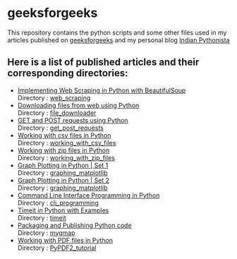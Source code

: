 # geeksforgeeks
This repository contains the python scripts and some other files used in my articles published on [geeksforgeeks](https://www.geeksforgeeks.org) and my personal blog [Indian Pythonista](https://indianpythonista.wordpress.com/)

## Here is a list of published articles and their corresponding directories:
- [Implementing Web Scraping in Python with BeautifulSoup](http://www.geeksforgeeks.org/implementing-web-scraping-python-beautiful-soup/)
  <br/>Directory : [web_scraping](https://github.com/nikhilkumarsingh/geeksforgeeks/tree/master/web_scraping)
- [Downloading files from web using Python](http://www.geeksforgeeks.org/downloading-files-web-using-python/)
  <br/>Directory : [file_downloader](https://github.com/nikhilkumarsingh/geeksforgeeks/tree/master/file_downloader)
- [GET and POST requests using Python](http://www.geeksforgeeks.org/get-post-requests-using-python/)
  <br/>Directory : [get_post_requests](https://github.com/nikhilkumarsingh/geeksforgeeks/tree/master/get_post_requests)
- [Working with csv files in Python](http://www.geeksforgeeks.org/working-csv-files-python/)
  <br/>Directory : [working_with_csv_files](https://github.com/nikhilkumarsingh/geeksforgeeks/tree/master/working_with_csv_files)
- [Working with zip files in Python](http://www.geeksforgeeks.org/working-zip-files-python/)
  <br/>Directory : [working_with_zip_files](https://github.com/nikhilkumarsingh/geeksforgeeks/tree/master/working_with_zip_files)
- [Graph Plotting in Python | Set 1](http://www.geeksforgeeks.org/graph-plotting-in-python-set-1/)
  <br/>Directory : [graphing_matplotlib](https://github.com/nikhilkumarsingh/geeksforgeeks/tree/master/graphing_matplotlib)
- [Graph Plotting in Python | Set 2](http://www.geeksforgeeks.org/graph-plotting-python-set-2/)
  <br/>Directory : [graphing_matplotlib](https://github.com/nikhilkumarsingh/geeksforgeeks/tree/master/graphing_matplotlib)
- [Command Line Interface Programming in Python](http://www.geeksforgeeks.org/command-line-interface-programming-python/)
  <br/>Directory : [cli_programming](https://github.com/nikhilkumarsingh/geeksforgeeks/tree/master/cli_programming)
- [Timeit in Python with Examples](http://www.geeksforgeeks.org/timeit-python-examples/)
  <br/>Directory : [timeit](https://github.com/nikhilkumarsingh/geeksforgeeks/tree/master/timeit)
- [Packaging and Publishing Python code](http://www.geeksforgeeks.org/packaging-and-publishing-python-code/)
  <br/>Directory : [mygmap](https://github.com/nikhilkumarsingh/mygmap)
- [Working with PDF files in Python](http://www.geeksforgeeks.org/working-with-pdf-files-in-python/)
  <br/>Directory : [PyPDF2_tutorial](https://github.com/nikhilkumarsingh/geeksforgeeks/tree/master/PyPDF2_tutorial)

